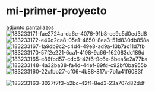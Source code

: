 # mi-primer-proyecto

adjunto pantallazos ![183233171-fae2724a-da6e-4076-91b8-ce9c5d0ed3d8](https://user-images.githubusercontent.com/118547266/202733340-f79c6b93-8398-4cea-9d7e-0bca6d51830f.png)
![183233172-e40d2ca8-05e1-4650-8ea3-51d830db858a](https://user-images.githubusercontent.com/118547266/202733348-01f570b6-d85f-443d-b92d-ec1f039994f7.png)
![183233167-1a9db9c2-c4d4-49e8-ad9a-13b7ac11d7fb](https://user-images.githubusercontent.com/118547266/202733351-485b0187-5571-476d-b9fc-2cd0a4f88d7e.png)
![183233170-57f2e221-6ca1-4198-9a66-162083dc189d](https://user-images.githubusercontent.com/118547266/202733355-d5702ab1-11dd-4036-90ef-73cea2319505.png)
![183233165-e86fbd57-cdc6-42f6-9c6e-5bea5e2a77ba](https://user-images.githubusercontent.com/118547266/202733369-70929790-c0b6-4bac-b2fa-1e76eaa69eaa.png)
![183233148-4a32ba38-fa4d-44ef-89fd-c92bf0ba955b](https://user-images.githubusercontent.com/118547266/202733376-de1d490d-3a41-4db6-8a88-7967d993ab4a.png)![183233160-22cfbb27-cf06-4b88-817c-7b1a41f6083f](https://user-images.githubusercontent.com/118547266/202733383-06d9ac8c-41f7-4248-a7bf-c1abaa6a9217.png)

![183233163-3027f7f3-b2bc-42f1-8ed3-23a707d82ddf](https://user-images.githubusercontent.com/118547266/202733400-ad4db34d-5aaf-406f-b0d7-60e760a2c53c.png)
